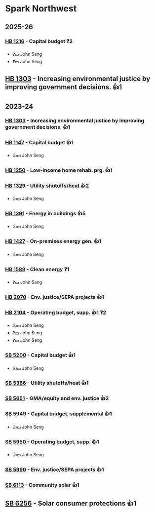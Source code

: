 # Spark Northwest
## 2025-26

### [HB 1216](/bill/2025-26/hb/1216/) - Capital budget   ❓2
* ❓💵 John Seng
* ❓💵 John Seng

## [HB 1303](/bill/2025-26/hb/1303/) - Increasing environmental justice by improving government decisions. 👍1  

## 2023-24

### [HB 1303](/bill/2023-24/hb/1303/) - Increasing environmental justice by improving government decisions. 👍1  

### [HB 1147](/bill/2023-24/hb/1147/) - Capital budget 👍1  
* 👍💵 John Seng

### [HB 1250](/bill/2023-24/hb/1250/) - Low-income home rehab. prg. 👍1  

### [HB 1329](/bill/2023-24/hb/1329/) - Utility shutoffs/heat 👍2  
* 👍💵 John Seng

### [HB 1391](/bill/2023-24/hb/1391/) - Energy in buildings 👍5  
* 👍💵 John Seng

### [HB 1427](/bill/2023-24/hb/1427/) - On-premises energy gen. 👍1  
* 👍💵 John Seng

### [HB 1589](/bill/2023-24/hb/1589/) - Clean energy   ❓1
* ❓💵 John Seng

### [HB 2070](/bill/2023-24/hb/2070/) - Env. justice/SEPA projects 👍1  

### [HB 2104](/bill/2023-24/hb/2104/) - Operating budget, supp. 👍1  ❓2
* 👍💵 John Seng
* ❓💵 John Seng
* ❓💵 John Seng

### [SB 5200](/bill/2023-24/sb/5200/) - Capital budget 👍1  
* 👍💵 John Seng

### [SB 5366](/bill/2023-24/sb/5366/) - Utility shutoffs/heat 👍1  

### [SB 5651](/bill/2023-24/sb/5651/) - GMA/equity and env. justice 👍2  

### [SB 5949](/bill/2023-24/sb/5949/) - Capital budget, supplemental 👍1  
* 👍💵 John Seng

### [SB 5950](/bill/2023-24/sb/5950/) - Operating budget, supp. 👍1  
* 👍💵 John Seng

### [SB 5990](/bill/2023-24/sb/5990/) - Env. justice/SEPA projects 👍1  

### [SB 6113](/bill/2023-24/sb/6113/) - Community solar 👍1  

## [SB 6256](/bill/2023-24/sb/6256/) - Solar consumer protections 👍1  

